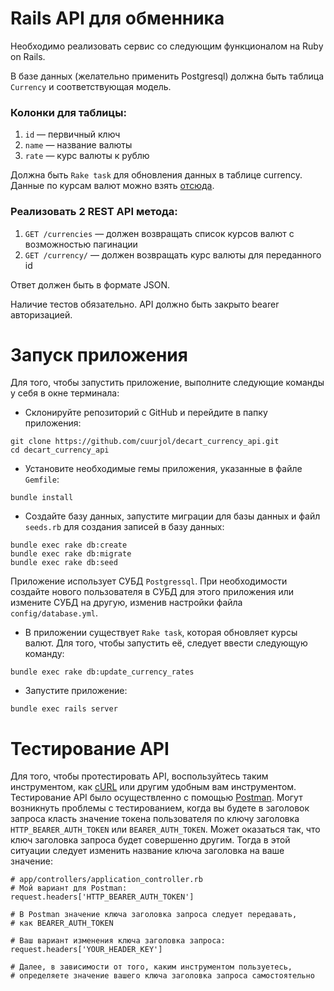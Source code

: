 # Rails API для обменника

Необходимо реализовать сервис со следующим функционалом на Ruby on Rails.

В базе данных (желательно применить Postgresql) должна быть таблица `Currency`
и соответствующая модель.

### Колонки для таблицы:

1. `id` — первичный ключ
2. `name` — название валюты
3. `rate` — курс валюты к рублю

Должна быть `Rake task` для обновления данных в таблице currency. Данные по курсам валют можно взять 
[отсюда](http://www.cbr.ru/scripts/XML_daily.asp).

### Реализовать 2 REST API метода:

1. `GET /currencies` — должен возвращать список курсов валют с возможностью пагинации
2. `GET /currency/` — должен возвращать курс валюты для переданного id

Ответ должен быть в формате JSON.

Наличие тестов обязательно. API должно быть закрыто bearer авторизацией.

# Запуск приложения

Для того, чтобы запустить приложение, выполните следующие команды у себя в окне терминала:

* Склонируйте репозиторий с GitHub и перейдите в папку приложения:
```
git clone https://github.com/cuurjol/decart_currency_api.git
cd decart_currency_api
```

* Установите необходимые гемы приложения, указанные в файле `Gemfile`:
```
bundle install
```

* Создайте базу данных, запустите миграции для базы данных и файл `seeds.rb` для создания записей в базу данных:
```
bundle exec rake db:create
bundle exec rake db:migrate
bundle exec rake db:seed
```
Приложение использует СУБД `Postgressql`. При необходимости создайте нового пользователя в СУБД для этого приложения 
или измените СУБД на другую, изменив настройки файла `config/database.yml`.

* В приложении существует `Rake task`, которая обновляет курсы валют. Для того, чтобы запустить её, следует ввести 
следующую команду:
```
bundle exec rake db:update_currency_rates
```

* Запустите приложение:
```
bundle exec rails server
```

# Тестирование API

Для того, чтобы протестировать API, воспользуйтесь таким инструментом, как [cURL](https://ru.wikipedia.org/wiki/CURL)
или другим удобным вам инструментом. Тестирование API было осуществленно с помощью [Postman](https://www.getpostman.com/). 
Могут возникнуть проблемы с тестированием, когда вы будете в заголовок запроса класть значение токена пользователя 
по ключу заголовка `HTTP_BEARER_AUTH_TOKEN` или `BEARER_AUTH_TOKEN`. Может оказаться так, что ключ заголовка запроса 
будет совершенно другим. Тогда в этой ситуации следует изменить название ключа заголовка на ваше значение:
```
# app/controllers/application_controller.rb
# Мой вариант для Postman:
request.headers['HTTP_BEARER_AUTH_TOKEN']

# В Postman значение ключа заголовка запроса следует передавать, 
# как BEARER_AUTH_TOKEN

# Ваш вариант изменения ключа заголовка запроса:
request.headers['YOUR_HEADER_KEY']

# Далее, в зависимости от того, каким инструментом пользуетесь, 
# определяете значение вашего ключа заголовка запроса самостоятельно
```
